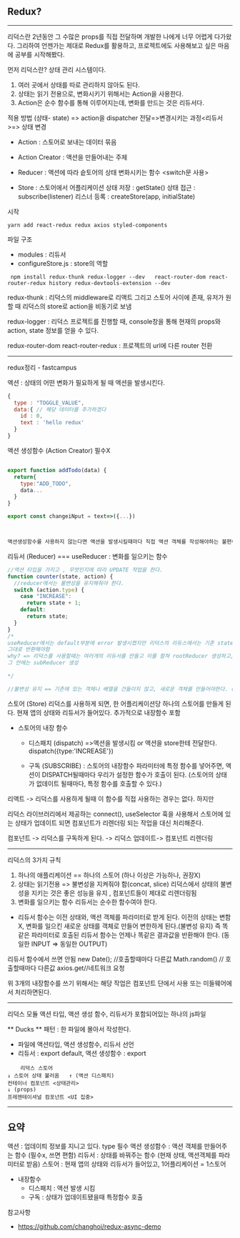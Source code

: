 ## Redux?

---

리덕스란 2년동안 그 수많은 props를 직접 전달하며 개발한 나에게 너무 어렵게 다가왔다.
그리하여 언젠가는 제대로 Redux를 활용하고, 프로젝트에도 사용해보고 싶은 마음에 공부를 시작해봤다.

먼저 리덕스란?
상태 관리 시스템이다.

1. 여러 곳에서 상태를 따로 관리하지 않아도 된다.
2. 상태는 읽기 전용으로, 변화시키기 위해서는 Action을 사용한다.
3. Action은 순수 함수를 통해 이루어지는데, 변화를 만드는 것은 리듀서다.

적용 방법
(상태- state) => action을 dispatcher 전달=>변경시키는 과정<리듀서>=> 상태 변경

- Action
  : 스토어로 보내는 데이터 묶음
- Action Creator
  : 액션을 만들어내는 주체

- Reducer
  : 액션에 따라 슽토어의 상태 변화시키는 함수 <switch문 사용>
- Store
  : 스토어에서 어플리케이션 상태 저장
  : getState() 상태 접근
  : subscribe(listener) 리스너 등록
  : createStore(app, initialState)

시작

```
yarn add react-redux redux axios styled-components
```

파일 구조

- modules : 리듀서
- configureStore.js : store의 역할

```
 npm install redux-thunk redux-logger --dev   react-router-dom react-router-redux history redux-devtools-extension --dev

```

redux-thunk : 리덕스의 middleware로 리액트 그리고 스토어 사이에 존재, 유저가 원할 때 리덕스의 store로 action을 비동기로 보냄

redux-logger : 리덕스 프로젝트를 진행할 때, console창을 통해 현재의 props와 action, state 정보를 얻을 수 있다.

redux-router-dom
react-router-redux : 프로젝트의 url에 다른 router 전환

---

redux정리 - fastcampus

액션 : 상태의 어떤 변화가 필요하게 될 때 액션을 발생시킨다.

```javascript
{
  type : "TOGGLE_VALUE",
  data:{ // 해당 데이터를 추가하겠다
    id : 0,
    text : 'hello redux'
  }
}
```

액션 생성함수 (Action Creator) 필수X

```javascript

export function addTodo(data) {
  return{
    type:"ADD_TODO",
    data...
  }
}

export const changeiNput = text=>({...})



액션생성함수를 사용하지 않는다면 액션을 발생시킬때마다 직접 액션 객체를 작성해야하는 불편이 있다.
```

리듀서 (Reducer) === useReducer
: 변화를 일으키는 함수

```javascript
//액션 타입을 가지고 , 무엇인지에 따라 UPDATE 작업을 한다.
function counter(state, action) {
  //reducer에서는 불변성을 유지해줘야 한다.
  switch (action.type) {
    case "INCREASE":
      return state + 1;
    default:
      return state;
  }
}
/*
useReducer에서는 default부분에 error 발생시켰지만 리덕스의 리듀스에서는 기존 state를
그대로 반환해야함
why? => 리덕스를 사용할때는 여러개의 리듀서를 만들고 이를 함쳐 rootReducer 생성하고, 
그 안에는 subReducer 생성
 
*/

//불변성 유지 == 기존에 있는 객체나 배열을 건들이지 않고, 새로운 객체를 만들어야한다. (... or concat)
```

스토어 (Store)
리덕스를 사용하게 되면, 한 어플리케이션당 하나의 스토어를 만들게 된다.
현재 앱의 상태와 리듀서가 들어있다. 추가적으로 내장함수 포함

- 스토어의 내장 함수

  - 디스패치 (dispatch) =>액션을 발생시킴 or 액션을 store한테 전달한다.
    dispatch({type:'INCREASE'})

  - 구독 (SUBSCRIBE) : 스토어의 내장함수
    파라미터에 특정 함수를 넣어주면, 액션이 DISPATCH될때마다 우리가 설정한 함수가 호출이 된다. (스토어의 상태가 없데이트 될때마다, 특정 함수를 호출할 수 있다.)

리액트 -> 리덕스를 사용하게 될때 이 함수를 직접 사용하는 경우는 없다.
하지만

리덕스 라이브러리에서 제공하는 connect(), useSelector 훅을 사용해서 스토어에 있는 상태가 업데이트 되면 컴포넌트가 리렌더링 되는 작업을 대신 처리해준다.

컴포넌트 -> 리덕스를 구독하게 된다. -> 리덕스 업데이트-> 컴포넌트 리렌더링

---

리덕스의 3가지 규칙

1. 하나의 애플리케이션 == 하나의 스토어 (하나 이상은 가능하나, 권장X)
2. 상태는 읽기전용 => 불변성을 지켜줘야 함(concat, slice)
   리덕스에서 상태의 불변성을 지키는 것은 좋은 성능을 유지 , 컴포넌트들이 제대로 리렌더링됨
3. 변화를 일으키는 함수 리듀서는 순수한 함수여야 한다.

- 리듀서 함수는 이전 상태와, 액션 객체를 파라미터로 받게 된다.
  이전의 상태는 변함X, 변화를 일으킨 새로운 상태를 객체로 만들어 변한하게 된다.(불변성 유지)
  즉 똑같은 파라미터로 호출된 리듀서 함수는 언제나 똑같은 결과값을 반환해야 한다. (동일한 INPUT => 동일한 OUTPUT)

리듀서 함수에서 쓰면 안됨
new Date(); //호출할때마다 다른값
Math.random() // 호출할때마다 다른값
axios.get//네트워크 요청

위 3개의 내장함수를 쓰기 위해서는 해당 작업은 컴포넌트 단에서 사용 또는 미들웨어에서 처리하면된다.

---

리덕스 모듈
액션 타입, 액션 생성 함수, 리듀서가 포함되어있는 하나의 js파일

** Ducks ** 패턴 : 한 파일에 몰아서 작성한다.

- 파일에 액션타입, 액션 생성함수, 리듀서 선언
- 리듀서 : export default, 액션 생성함수 : export

```
    리덕스 스토어
↓ 스토어 상태 불러옴   ↑ (액션 디스패치)
컨테이너 컴포넌트 <상태관리>
↓ (props)
프레젠테이셔널 컴포넌트 <UI 집중>

```

---

## 요약

액션 : 업데이틔 정보를 지니고 있다. type 필수
액션 생성함수 : 액션 객체를 만들어주는 함수 (필수x, 쓰면 편함)
리듀서 : 상태를 바꿔주는 함수 (현재 상태, 액션객체를 파라미터로 받음)
스토어 : 현재 앱의 상태와 리듀서가 들어있고, 1어플리케이션 = 1스토어

- 내장함수
  - 디스패치 : 액션 발생 시킴
  - 구독 : 상태가 업데이트됐을때 특정함수 호출

참고사항

- https://github.com/changhoi/redux-async-demo
